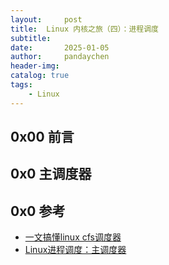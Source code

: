 ```yaml
---
layout:     post
title:  Linux 内核之旅（四）：进程调度
subtitle:
date:       2025-01-05
author:     pandaychen
header-img:
catalog: true
tags:
    - Linux
---
```


##  0x00    前言


##  0x0 主调度器


##  0x0  参考
-   [一文搞懂linux cfs调度器](https://zhuanlan.zhihu.com/p/556295381)
-   [Linux进程调度：主调度器](https://zhuanlan.zhihu.com/p/426395078)